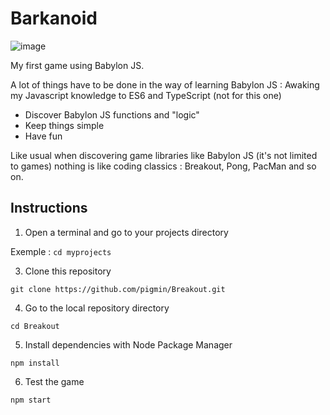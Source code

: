 # Barkanoid
![image](https://github.com/pigmin/Breakout/assets/7916802/9b1fc78a-c939-43d2-9aa5-611c251f1cbe)

My first game using Babylon JS.

A lot of things have to be done in the way of learning Babylon JS : 
Awaking my Javascript knowledge to ES6 and TypeScript (not for this one)
  * Discover Babylon JS functions and "logic"
  * Keep things simple
  * Have fun

Like usual when discovering game libraries like Babylon JS (it's not limited to games) nothing is like coding classics : Breakout, Pong, PacMan and so on.

## Instructions

1. Open a terminal and go to your projects directory
   
Exemple : `cd myprojects`



3. Clone this repository 

`git clone https://github.com/pigmin/Breakout.git`



4. Go to the local repository directory

`cd Breakout`



5. Install dependencies with Node Package Manager

`npm install`



6. Test the game

`npm start`


